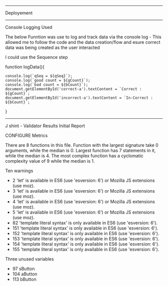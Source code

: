 
---
Deployement 



---
Console Logging Used 

The below Funntion was use to log and track data via the console log -  This allowed me to follow the code and the data creation/flow and esure correct data was being created as the user interacted 

I could use the Sequence step 

function logData(){
    
    console.log(`qSeq = ${qSeq}`);
    console.log(`good count = ${gCount}`);
    console.log(`bad count = ${bCount}`);
    document.getElementById('correct-a').textContent = `Correct :  ${gCount}`;
    document.getElementById('incorrect-a').textContent = `In-Correct :  ${bCount}`;
}





---


J shint - Validator Results Initial Report 

CONFIGURE
Metrics

There are 8 functions in this file.
Function with the largest signature take 0 arguments, while the median is 0.
Largest function has 7 statements in it, while the median is 4.
The most complex function has a cyclomatic complexity value of 9 while the median is 1.

Ten warnings

- 2	'let' is available in ES6 (use 'esversion: 6') or Mozilla JS extensions (use moz).
- 3	'let' is available in ES6 (use 'esversion: 6') or Mozilla JS extensions (use moz).
- 4	'let' is available in ES6 (use 'esversion: 6') or Mozilla JS extensions (use moz).
- 5	'let' is available in ES6 (use 'esversion: 6') or Mozilla JS extensions (use moz).
- 82	'template literal syntax' is only available in ES6 (use 'esversion: 6').
- 151	'template literal syntax' is only available in ES6 (use 'esversion: 6').
- 152	'template literal syntax' is only available in ES6 (use 'esversion: 6').
- 153	'template literal syntax' is only available in ES6 (use 'esversion: 6').
- 154	'template literal syntax' is only available in ES6 (use 'esversion: 6').
- 155	'template literal syntax' is only available in ES6 (use 'esversion: 6').


Three unused variables
 - 97	sButton
 - 104	aButton
 - 113	bButton




